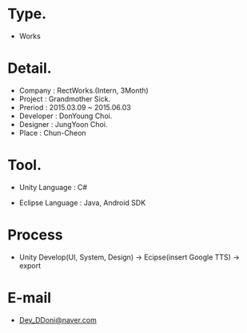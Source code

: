 # Type.
 - Works
  
# Detail.
 - Company : RectWorks.(Intern, 3Month)
 - Project : Grandmother Sick.
 - Preriod : 2015.03.09 ~ 2015.06.03
 - Developer : DonYoung Choi.
 - Designer : JungYoon Choi.
 - Place   : Chun-Cheon
	
# Tool.
 - Unity
   Language : C#

 - Eclipse
   Language : Java, Android SDK

# Process
 - Unity Develop(UI, System, Design) -> Ecipse(insert Google TTS) -> export

# E-mail
 - Dev_DDoni@naver.com
